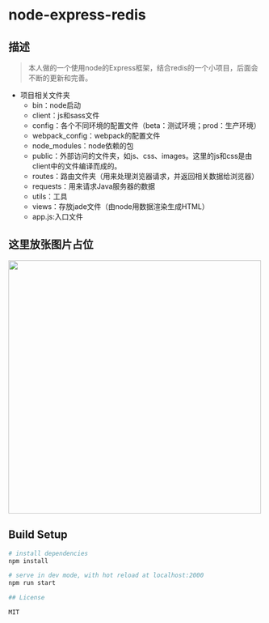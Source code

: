 # node-express-redis

## 描述

> 本人做的一个使用node的Express框架，结合redis的一个小项目，后面会不断的更新和完善。

- 项目相关文件夹
  - bin：node启动
  - client：js和sass文件
  - config：各个不同环境的配置文件（beta：测试环境；prod：生产环境）
  - webpack_config：webpack的配置文件
  - node_modules：node依赖的包
  - public：外部访问的文件夹，如js、css、images。这里的js和css是由client中的文件编译而成的。
  - routes：路由文件夹（用来处理浏览器请求，并返回相关数据给浏览器）
  - requests：用来请求Java服务器的数据
  - utils：工具
  - views：存放jade文件（由node用数据渲染生成HTML）
  - app.js:入口文件

## 这里放张图片占位

<img width="500"  src="http://tva2.sinaimg.cn/crop.0.0.480.480.180/b0215301jw8ec2mmcxuq6j20dc0dcwep.jpg">


## Build Setup


``` bash
# install dependencies
npm install

# serve in dev mode, with hot reload at localhost:2000
npm run start

## License

MIT
